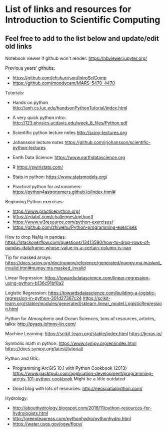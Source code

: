 # List of links and resources for Introduction to Scientific Computing 

## Feel free to add to the list below and update/edit old links

Notebook viewer if github won't render:
https://nbviewer.jupyter.org/

Previous years' githubs:

- https://github.com/chsharrison/IntroSciComp
- https://github.com/moodycam/MARS-5470-4470

Tutorials:
  - Hands on python
  http://anh.cs.luc.edu/handsonPythonTutorial/index.html

 - A very quick python intro:
  http://123.physics.ucdavis.edu/week_8_files/Python.pdf
  
  - Scientific python lecture notes
  http://scipy-lectures.org
  
  - Johansson lecture notes
  https://github.com/jrjohansson/scientific-python-lectures
 - Earth Data Science:
  https://www.earthdatascience.org
  
 - R 
  https://swirlstats.com/
  
 - Stats in python:
  https://www.statsmodels.org/

 - Practical python for astronomers:
  https://python4astronomers.github.io/index.html#
  
Beginning Python exercises:
  
- https://www.practicepython.org/
- https://edabit.com/challenges/python3
- https://www.w3resource.com/python-exercises/
- https://github.com/zhiwehu/Python-programming-exercises

How to drop NaNs in pandas:
  https://stackoverflow.com/questions/13413590/how-to-drop-rows-of-pandas-dataframe-whose-value-in-a-certain-column-is-nan

Tip for masked arrays:
  https://docs.scipy.org/doc/numpy/reference/generated/numpy.ma.masked_invalid.html#numpy.ma.masked_invalid

Linear Regression:
  https://towardsdatascience.com/linear-regression-using-python-b136c91bf0a2

Logistic Regression:
  https://towardsdatascience.com/building-a-logistic-regression-in-python-301d27367c24
  https://scikit-learn.org/stable/modules/generated/sklearn.linear_model.LogisticRegression.html

Python for Atmospheric and Ocean Sciences, tons of resources, articles, talks:
  http://pyaos.johnny-lin.com/

Machine Learning:
  https://scikit-learn.org/stable/index.html
  https://keras.io/

Symbolic math in python:
  https://www.sympy.org/en/index.html
  https://docs.sympy.org/latest/tutorial/

Python and GIS:

 -  Programming ArcGIS 10.1 with Python Cookbook (2013) 
  https://www.packtpub.com/application-development/programming-arcgis-101-python-cookbook
  Might be a little outdated

  - Good blog with lots of resources:
  http://geospatialpython.com/
  
Hydrology:

  - http://abouthydrology.blogspot.com/2016/11/python-resources-for-hydrologists.html
  - http://greenteapress.com/pythonhydro/pythonhydro.html
  - https://water.usgs.gov/ogw/flopy/
